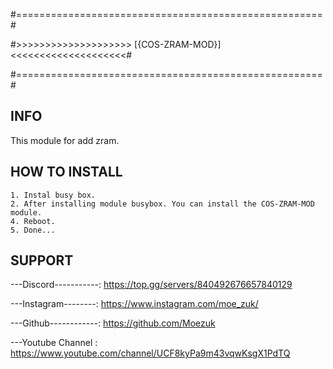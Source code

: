 #=====================================================#

#>>>>>>>>>>>>>>>>>>>> [{COS-ZRAM-MOD}] <<<<<<<<<<<<<<<<<<<<#

#=====================================================#

## INFO
This module for add zram.

## HOW TO INSTALL
```
1. Instal busy box. 
2. After installing module busybox. You can install the COS-ZRAM-MOD module.
4. Reboot.
5. Done...
```

## SUPPORT
---Discord-----------: https://top.gg/servers/840492676657840129

---Instagram--------: https://www.instagram.com/moe_zuk/

---Github------------: https://github.com/Moezuk

---Youtube Channel : https://www.youtube.com/channel/UCF8kyPa9m43vqwKsgX1PdTQ

